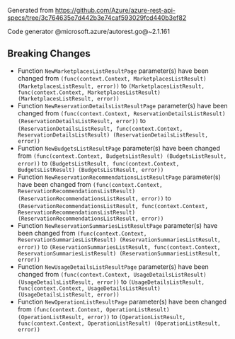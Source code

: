 Generated from https://github.com/Azure/azure-rest-api-specs/tree/3c764635e7d442b3e74caf593029fcd440b3ef82

Code generator @microsoft.azure/autorest.go@~2.1.161

## Breaking Changes

- Function `NewMarketplacesListResultPage` parameter(s) have been changed from `(func(context.Context, MarketplacesListResult) (MarketplacesListResult, error))` to `(MarketplacesListResult, func(context.Context, MarketplacesListResult) (MarketplacesListResult, error))`
- Function `NewReservationDetailsListResultPage` parameter(s) have been changed from `(func(context.Context, ReservationDetailsListResult) (ReservationDetailsListResult, error))` to `(ReservationDetailsListResult, func(context.Context, ReservationDetailsListResult) (ReservationDetailsListResult, error))`
- Function `NewBudgetsListResultPage` parameter(s) have been changed from `(func(context.Context, BudgetsListResult) (BudgetsListResult, error))` to `(BudgetsListResult, func(context.Context, BudgetsListResult) (BudgetsListResult, error))`
- Function `NewReservationRecommendationsListResultPage` parameter(s) have been changed from `(func(context.Context, ReservationRecommendationsListResult) (ReservationRecommendationsListResult, error))` to `(ReservationRecommendationsListResult, func(context.Context, ReservationRecommendationsListResult) (ReservationRecommendationsListResult, error))`
- Function `NewReservationSummariesListResultPage` parameter(s) have been changed from `(func(context.Context, ReservationSummariesListResult) (ReservationSummariesListResult, error))` to `(ReservationSummariesListResult, func(context.Context, ReservationSummariesListResult) (ReservationSummariesListResult, error))`
- Function `NewUsageDetailsListResultPage` parameter(s) have been changed from `(func(context.Context, UsageDetailsListResult) (UsageDetailsListResult, error))` to `(UsageDetailsListResult, func(context.Context, UsageDetailsListResult) (UsageDetailsListResult, error))`
- Function `NewOperationListResultPage` parameter(s) have been changed from `(func(context.Context, OperationListResult) (OperationListResult, error))` to `(OperationListResult, func(context.Context, OperationListResult) (OperationListResult, error))`
